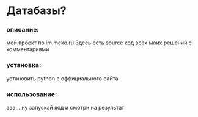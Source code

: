 # Датабазы?
### описание:
мой проект по im.mcko.ru
Здесь есть source код всех моих решений с комментариями
### установка:
установить python с оффициального сайта
### использование:
эээ... ну запускай код и смотри на результат

